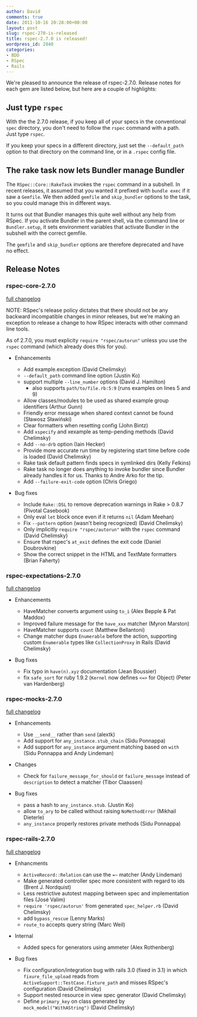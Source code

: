 ```yaml
---
author: David
comments: true
date: 2011-10-16 20:28:00+00:00
layout: post
slug: rspec-270-is-released
title: rspec-2.7.0 is released!
wordpress_id: 2840
categories:
- BDD
- RSpec
- Rails
---
```


We're pleased to announce the release of rspec-2.7.0. Release notes for each
gem are listed below, but here are a couple of highlights:

## Just type `rspec`

With the the 2.7.0 release, if you keep all of your specs in the conventional
`spec` directory, you don't need to follow the `rspec` command with a path.
Just type `rspec`.

If you keep your specs in a different directory, just set the `--default_path`
option to that directory on the command line, or in a `.rspec` config file.

## The rake task now lets Bundler manage Bundler

The `RSpec::Core::RakeTask` invokes the `rspec` command in a subshell. In
recent releases, it assumed that you wanted it prefixed with `bundle exec` if
it saw a `Gemfile`. We then added `gemfile` and `skip_bundler` options to the
task, so you could manage this in different ways.

It turns out that Bundler manages this quite well without any help from RSpec.
If you activate Bundler in the parent shell, via the command line or
`Bundler.setup`, it sets environment variables that activate Bundler in the
subshell with the correct gemfile.

The `gemfile` and `skip_bundler` options are therefore deprecated and have no
effect.

## Release Notes

### rspec-core-2.7.0

[full changelog](http://github.com/rspec/rspec-core/compare/v2.6.4...v2.7.0)

NOTE: RSpec's release policy dictates that there should not be any backward
incompatible changes in minor releases, but we're making an exception to
release a change to how RSpec interacts with other command line tools.

As of 2.7.0, you must explicity `require "rspec/autorun"` unless you use the
`rspec` command (which already does this for you).

* Enhancements
  * Add example.exception (David Chelimsky)
  * `--default_path` command line option (Justin Ko)
  * support multiple `--line_number` options (David J. Hamilton)
      * also supports `path/to/file.rb:5:9` (runs examples on lines 5 and 9)
  * Allow classes/modules to be used as shared example group identifiers
    (Arthur Gunn)
  * Friendly error message when shared context cannot be found (Sławosz
    Sławiński)
  * Clear formatters when resetting config (John Bintz)
  * Add `xspecify` and xexample as temp-pending methods (David Chelimsky)
  * Add `--no-drb` option (Iain Hecker)
  * Provide more accurate run time by registering start time before code
    is loaded (David Chelimsky)
  * Rake task default pattern finds specs in symlinked dirs (Kelly Felkins)
  * Rake task no longer does anything to invoke bundler since Bundler already
    handles it for us. Thanks to Andre Arko for the tip.
  * Add `--failure-exit-code` option (Chris Griego)

* Bug fixes
  * Include `Rake::DSL` to remove deprecation warnings in Rake > 0.8.7 (Pivotal
    Casebook)
  * Only eval `let` block once even if it returns `nil` (Adam Meehan)
  * Fix `--pattern` option (wasn't being recognized) (David Chelimsky)
  * Only implicitly `require "rspec/autorun"` with the `rspec` command (David
    Chelimsky)
  * Ensure that rspec's `at_exit` defines the exit code (Daniel Doubrovkine)
  * Show the correct snippet in the HTML and TextMate formatters (Brian
    Faherty)

### rspec-expectations-2.7.0

[full changelog](http://github.com/rspec/rspec-expectations/compare/v2.6.0...v2.7.0)

* Enhancements
  * HaveMatcher converts argument using `to_i` (Alex Bepple & Pat Maddox)
  * Improved failure message for the `have_xxx` matcher (Myron Marston)
  * HaveMatcher supports `count` (Matthew Bellantoni)
  * Change matcher dups `Enumerable` before the action, supporting custom
    `Enumerable` types like `CollectionProxy` in Rails (David Chelimsky)

* Bug fixes
  * Fix typo in `have(n).xyz` documentation (Jean Boussier)
  * fix `safe_sort` for ruby 1.9.2 (`Kernel` now defines `<=>` for Object)
    (Peter van Hardenberg)

### rspec-mocks-2.7.0

[full changelog](http://github.com/rspec/rspec-mocks/compare/v2.6.0...v2.7.0)

* Enhancements
  * Use `__send__` rather than `send` (alextk) 
  * Add support for `any_instance.stub_chain` (Sidu Ponnappa)
  * Add support for `any_instance` argument matching based on `with` (Sidu
    Ponnappa and Andy Lindeman)

* Changes
  * Check for `failure_message_for_should` or `failure_message` instead of
    `description` to detect a matcher (Tibor Claassen)

* Bug fixes
  * pass a hash to `any_instance.stub`. (Justin Ko)
  * allow `to_ary` to be called without raising `NoMethodError` (Mikhail
    Dieterle)
  * `any_instance` properly restores private methods (Sidu Ponnappa)

### rspec-rails-2.7.0

[full changelog](http://github.com/rspec/rspec-rails/compare/v2.6.1...v2.7.0)

* Enhancments
  * `ActiveRecord::Relation` can use the `=~` matcher (Andy Lindeman)
  * Make generated controller spec more consistent with regard to ids
    (Brent J. Nordquist)
  * Less restrictive autotest mapping between spec and implementation files
    (José Valim)
  * `require 'rspec/autorun'` from generated `spec_helper.rb` (David Chelimsky)
  * add `bypass_rescue` (Lenny Marks)
  * `route_to` accepts query string (Marc Weil)

* Internal
  * Added specs for generators using ammeter (Alex Rothenberg)

* Bug fixes
  * Fix configuration/integration bug with rails 3.0 (fixed in 3.1) in which
    `fixure_file_upload` reads from `ActiveSupport::TestCase.fixture_path` and
    misses RSpec's configuration (David Chelimsky)
  * Support nested resource in view spec generator (David Chelimsky)
  * Define `primary_key` on class generated by `mock_model("WithAString")`
    (David Chelimsky)

